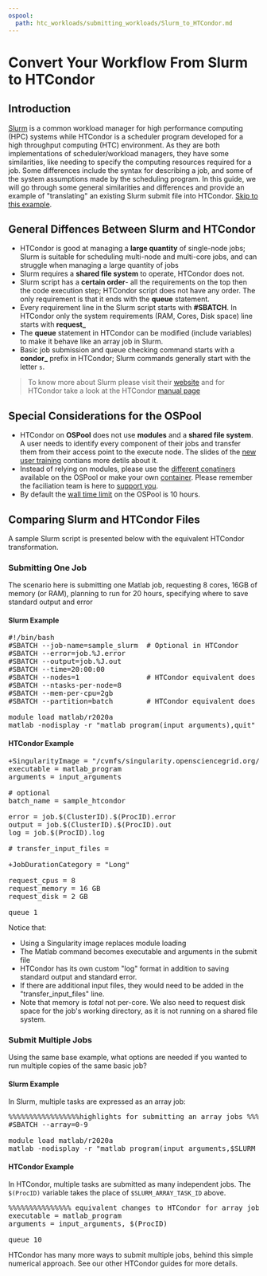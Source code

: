 ```yaml
---
ospool:
  path: htc_workloads/submitting_workloads/Slurm_to_HTCondor.md
---
```


Convert Your Workflow From Slurm to HTCondor
============================================


## Introduction

[Slurm](https://slurm.schedmd.com/documentation.html) is a common workload manager for high performance computing (HPC) systems while HTCondor
is a scheduler program developed for a high throughput computing (HTC) environment. As they are both implementations of scheduler/workload managers, they have some similarities, like needing to specify the computing resources required for a job. Some differences include the syntax for describing a job, and some of the system assumptions made by 
the scheduling program. In this guide, we will go through some general similarities 
and differences and provide an example of "translating" an existing Slurm submit file 
into HTCondor. [Skip to this example](#comparing-slurm-and-htcondor-files).

## General Diffences Between Slurm and HTCondor

- HTCondor is good at managing a **large quantity** of single-node jobs; Slurm is suitable for scheduling multi-node and multi-core jobs, and can struggle when managing a large quantity of jobs
- Slurm requires a **shared file system** to operate, HTCondor does not.
- Slurm script has a **certain order**- all the requirements on the top then the code execution step; HTCondor script does not have any order. The only requirement is that it ends with the **queue** statement.
- Every requirement line in the Slurm script starts with **#SBATCH**. In HTCondor only the system requirements (RAM, Cores, Disk space) line starts with **request_**
- The **queue** statement in HTCondor can be modified (include variables) to make it behave like an array job in Slurm.
- Basic job submission and queue checking command starts with a **condor_** prefix in HTCondor; Slurm commands generally start with the letter `s`. 

> To know more about Slurm please visit their [website](https://slurm.schedmd.com/documentation.html) and for HTCondor take a look at the HTCondor [manual page](https://htcondor.readthedocs.io/en/latest/users-manual/index.html)

## Special Considerations for the OSPool

- HTCondor on **OSPool** does not use **modules** and a **shared file system**. A user needs to identify every component of their jobs and transfer them from their access point to the execute node. The slides of the [new user training](https://docs.google.com/presentation/d/1z-f81xtk_ZXeJcA1kX60JoScXdGfe-xgsB9g5YemrqI/edit#slide=id.g10c0fd09133_0_7) contians more detils about it.
- Instead of relying on modules, please use the [different conatiners](../../using_software/available-containers-list/) available on the OSPool or make your own [container](../../using_software/containers-singularity/). Please remember the faciliation team is here to [support you](../../../support_and_training/support/getting-help-from-RCFs/).
- By default the [wall time limit](../../workload_planning/jobdurationcategory/) on 
the OSPool is 10 hours. 

## Comparing Slurm and HTCondor Files

A sample Slurm script is presented below with the equivalent HTCondor transformation.    

### Submitting One Job

The scenario here is submitting one Matlab job, requesting 
8 cores, 16GB of memory (or RAM), planning 
to run for 20 hours, specifying where to save standard output and error

#### Slurm Example

<pre>
#!/bin/bash
#SBATCH --job-name=sample_slurm	 # Optional in HTCondor     
#SBATCH --error=job.%J.error	    
#SBATCH --output=job.%J.out
#SBATCH --time=20:00:00       
#SBATCH --nodes=1                # HTCondor equivalent does not exist                     
#SBATCH --ntasks-per-node=8          
#SBATCH --mem-per-cpu=2gb            
#SBATCH --partition=batch        # HTCondor equivalent does not exist

module load matlab/r2020a		     
matlab -nodisplay -r "matlab_program(input_arguments),quit"
</pre>

#### HTCondor Example

<pre>
+SingularityImage = "/cvmfs/singularity.opensciencegrid.org/opensciencegrid/osgvo-matlab-runtime:R2020a"
executable = matlab_program
arguments = input_arguments

# optional
batch_name = sample_htcondor

error = job.$(ClusterID).$(ProcID).error
output = job.$(ClusterID).$(ProcID).out
log = job.$(ProcID).log

# transfer_input_files = 

+JobDurationCategory = "Long"

request_cpus = 8
request_memory = 16 GB
request_disk = 2 GB

queue 1
</pre>

Notice that: 
- Using a Singularity image replaces module loading
- The Matlab command becomes executable and arguments in the submit file
- HTCondor has its own custom "log" format in addition to saving standard output 
and standard error. 
- If there are additional input files, they would need to be added in the 
"transfer_input_files" line. 
- Note that memory is *total*
 not per-core. We also need to request disk 
 space for the job's working directory, as it is not 
 running on a shared file system. 

### Submit Multiple Jobs

Using the same base example, what options are needed if you wanted to run multiple 
copies of the same basic job? 

#### Slurm Example

In Slurm, multiple tasks are expressed as an array job: 

<pre>
%%%%%%%%%%%%%%%%%highlights for submitting an array jobs %%%%%%%%%%%%%%%%%%%%%%%%%%%
#SBATCH --array=0-9

module load matlab/r2020a	
matlab -nodisplay -r "matlab_program(input_arguments,$SLURM_ARRAY_TASK_ID),quit"
</pre>

#### HTCondor Example

In HTCondor, multiple tasks are submitted as many independent jobs. The 
`$(ProcID)` variable takes the place of `$SLURM_ARRAY_TASK_ID` above. 
<pre>
%%%%%%%%%%%%%%% equivalent changes to HTCondor for array jobs%%%%%%%%%%%%%%%%%%%%%%%%%%
executable = matlab_program
arguments = input_arguments, $(ProcID)

queue 10
</pre>

HTCondor has many more ways to submit multiple jobs, behind this simple numerical 
approach. See our other HTCondor guides for more details. 
